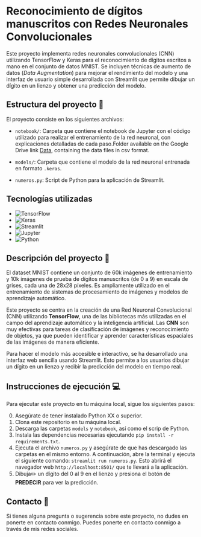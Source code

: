 # Reconocimiento de dígitos manuscritos con Redes Neuronales Convolucionales
 
Este proyecto implementa redes neuronales convolucionales (CNN) utilizando TensorFlow y Keras para el reconocimiento de dígitos escritos a mano en el conjunto de datos MNIST. Se incluyen técnicas de aumento de datos (*Data Augmentation*) para mejorar el rendimiento del modelo y una interfaz de usuario simple desarrollada con Streamlit que permite dibujar un dígito en un lienzo y obtener una predicción del modelo.

## Estructura del proyecto 📂

El proyecto consiste en los siguientes archivos:

- ``notebook/``: Carpeta que contiene el notebook de Jupyter con el código utilizado para realizar el entrenamiento de la red neuronal, con explicaciones detalladas de cada paso.Folder available on the Google Drive link [Data](https://drive.google.com/drive/folders/1YNj80AnFaNC3GuXIMYGxBIITjxB3YKO6?usp=drive_link), containing the data files in csv format.

- ``models/``: Carpeta que contiene el modelo de la red neuronal entrenada en formato ``.keras``.

- ``numeros.py``: Script de Python para la aplicación de Streamlit.

## Tecnologías utilizadas

- ![TensorFlow](https://img.shields.io/badge/TensorFlow-14354C?style=for-the-badge&logo=tensorflow&logoColor=white)
- ![Keras](https://img.shields.io/badge/Keras-D00000?style=for-the-badge&logo=keras&logoColor=white)
- ![Streamlit](https://img.shields.io/badge/Streamlit-2CA5E0?style=for-the-badge&logo=streamlit&logoColor=white)
- ![Jupyter](https://img.shields.io/badge/Jupyter-F37626?style=for-the-badge&logo=jupyter&logoColor=white)
- ![Python](https://img.shields.io/badge/Python-3776AB?style=for-the-badge&logo=python&logoColor=white)
  
## Descripción del proyecto 📝

El dataset MNIST contiene un conjunto de 60k imágenes de entrenamiento y 10k imágenes de prueba de dígitos manuscritos (de 0 a 9) en escala de grises, cada una de 28x28 píxeles. Es ampliamente utilizado en el entrenamiento de sistemas de procesamiento de imágenes y modelos de aprendizaje automático.

Este proyecto se centra en la creación de una Red Neuronal Convolucional (CNN) utilizando **TensorFlow**, una de las bibliotecas más utilizadas en el campo del aprendizaje automático y la inteligencia artificial. Las **CNN** son muy efectivas para tareas de clasificación de imágenes y reconocimiento de objetos, ya que pueden identificar y aprender características espaciales de las imágenes de manera eficiente. 

Para hacer el modelo más accesible e interactivo, se ha desarrollado una interfaz web sencilla usando Streamlit. Esto permite a los usuarios dibujar un dígito en un lienzo y recibir la predicción del modelo en tiempo real.

## Instrucciones de ejecución 💻
Para ejecutar este proyecto en tu máquina local, sigue los siguientes pasos:

0. Asegúrate de tener instalado Python XX o superior.
1. Clona este repositorio en tu máquina local.
2. Descarga las carpetas ``models`` y ``notebook``, así como el scrip de Python.
3. Instala las dependencias necesarias ejecutando ``pip install -r requirements.txt``.
4. Ejecuta el archivo ``numeros.py`` y asegúrate de que has descargado las carpetas en el mismo entorno. A continuación, abre la terminal y ejecuta el siguiente comando: ``streamlit run numeros.py``. Esto abrirá el navegador web ``http://localhost:8501/`` que te llevará a la aplicación.
5. Dibuja✏️ un dígito del 0 al 9 en el lienzo y presiona el botón de **PREDECIR** para ver la predicción. 

## Contacto 📧
Si tienes alguna pregunta o sugerencia sobre este proyecto, no dudes en ponerte en contacto conmigo. Puedes ponerte en contacto conmigo a través de mis redes sociales.

